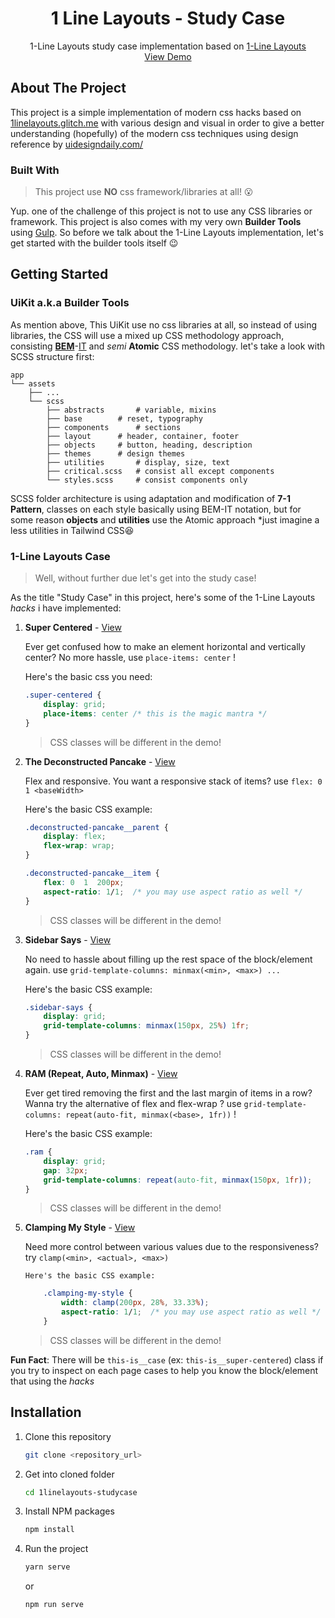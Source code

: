 <div align="center">
  <h1 align="center">1 Line Layouts - Study Case</h1>
  <p align="center">
    1-Line Layouts study case implementation based on <a href="https://1linelayouts.glitch.me/">1-Line Layouts</a>
    <br />
    <a href="https://1linelayouts-studycase.netlify.app/">View Demo</a>
  </p>
</div>


## About The Project
This project is a simple implementation of modern css hacks based on [1linelayouts.glitch.me](https://1linelayouts.glitch.me/) with various design and visual in order to give a better understanding (hopefully) of the modern css techniques using design reference by [uidesigndaily.com/](https://www.uidesigndaily.com/)

### Built With
> This project use **NO** css framework/libraries at all! :open_mouth:

Yup. one of the challenge of this project is not to use any CSS libraries or framework. This project is also comes with my very own **Builder Tools** using  [Gulp](https://gulpjs.com/). So before we talk about the 1-Line Layouts implementation, let's get started with the builder tools itself :wink:


## Getting Started

### UiKit a.k.a Builder Tools
As mention above, This UiKit use no css libraries at all, so instead of using libraries, the CSS will use a mixed up CSS methodology approach, consisting [**BEM**](http://getbem.com/naming/)-[IT](https://gist.github.com/stephenway/a6145d9b4430e8c55a77) and *semi* **Atomic** CSS methodology. let's take a look with SCSS structure first:

```
app
└── assets
	├── ...
	└── scss
		├── abstracts		# variable, mixins
		├── base		# reset, typography
		├── components		# sections
		├── layout		# header, container, footer
		├── objects		# button, heading, description 
		├── themes		# design themes
		├── utilities		# display, size, text
		├── critical.scss	# consist all except components
		└── styles.scss		# consist components only
```

SCSS folder architecture is using adaptation and modification of **7-1 Pattern**, classes on each style basically using BEM-IT notation, but for some reason **objects** and **utilities** use the Atomic approach *just imagine a less utilities in Tailwind CSS:satisfied:

### 1-Line Layouts Case
>Well, without further due let's get into the study case!

As the title "Study Case" in this project,  here's some of the 1-Line Layouts *hacks* i have implemented:

1.  **Super Centered** - [View](https://1linelayouts-studycase.netlify.app/super-centered.html)

	Ever get confused how to make an element horizontal and vertically center?
	No more hassle, use `place-items: center` !

	Here's the basic css you need:
	```css
	.super-centered {
		display: grid;
		place-items: center /* this is the magic mantra */
	}
	```
	> CSS classes will be different in the demo!
2.  **The Deconstructed Pancake** - [View](https://1linelayouts-studycase.netlify.app/deconstructed-pancake.html)

	Flex and responsive. You want a responsive stack of items? use `flex: 0 1 <baseWidth>`
	
	Here's the basic CSS example:
	```css
	.deconstructed-pancake__parent {
		display: flex;
		flex-wrap: wrap;
	}
	
	.deconstructed-pancake__item {
		flex: 0  1  200px;
		aspect-ratio: 1/1;	/* you may use aspect ratio as well */
	}
	```
	> CSS classes will be different in the demo!

3.  **Sidebar Says** - [View](https://1linelayouts-studycase.netlify.app/sidebar-says.html)

	No need to hassle about filling up the rest space of the block/element again. use `grid-template-columns: minmax(<min>, <max>) ...`
	
	Here's the basic CSS example:
	```css
	.sidebar-says {
		display: grid;
		grid-template-columns: minmax(150px, 25%) 1fr;
	}
	```
	> CSS classes will be different in the demo!
	
4.  **RAM (Repeat, Auto, Minmax)** - [View](https://1linelayouts-studycase.netlify.app/ram.html)

	Ever get tired removing the first and the last margin of items in a row? Wanna try the alternative of flex and flex-wrap ? use `grid-template-columns: repeat(auto-fit, minmax(<base>, 1fr))` !

	Here's the basic CSS example:
	```css
	.ram {
		display: grid;
		gap: 32px;
		grid-template-columns: repeat(auto-fit, minmax(150px, 1fr));
	}
	```
	> CSS classes will be different in the demo!
	
5.  **Clamping My Style** - [View](https://1linelayouts-studycase.netlify.app/clamping-my-style.html)

	Need more control between various values due to the responsiveness? try `clamp(<min>, <actual>, <max>)`
	
		Here's the basic CSS example:
	```css
		.clamping-my-style {
			width: clamp(200px, 28%, 33.33%);
			aspect-ratio: 1/1;	/* you may use aspect ratio as well */
		}
	```
	> CSS classes will be different in the demo!
	
**Fun Fact**: There will be `this-is__case` (ex: `this-is__super-centered`) class if you try to inspect on each page cases to help you know the block/element that using the *hacks*

## Installation

1. Clone this repository
	```sh
	git clone <repository_url>	
	```
2. Get into cloned folder
	```sh
	cd 1linelayouts-studycase
	```
3. Install NPM packages
	```sh
	npm install
	```
4. Run the project
	```sh
	yarn serve
	```
	or
	```sh
	npm run serve
	```
